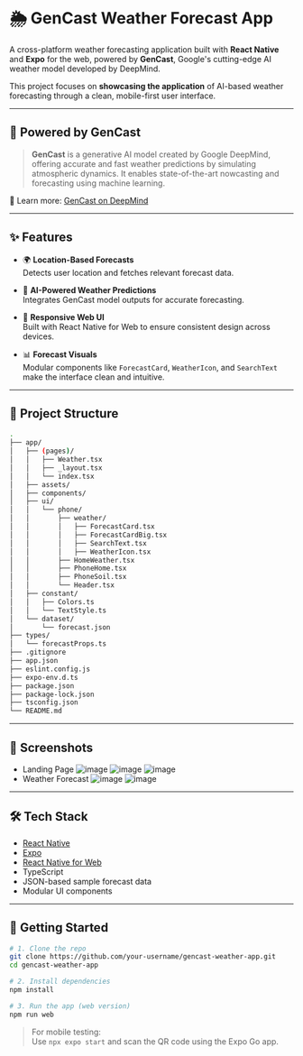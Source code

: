 
# 🌦️ GenCast Weather Forecast App

A cross-platform weather forecasting application built with **React Native** and **Expo** for the web, powered by **GenCast**, Google's cutting-edge AI weather model developed by DeepMind.

This project focuses on **showcasing the application** of AI-based weather forecasting through a clean, mobile-first user interface.

---

## 🧠 Powered by GenCast

> **GenCast** is a generative AI model created by Google DeepMind, offering accurate and fast weather predictions by simulating atmospheric dynamics. It enables state-of-the-art nowcasting and forecasting using machine learning.

🔗 Learn more: [GenCast on DeepMind](https://www.deepmind.com/research/highlighted-research/gencast)

---

## ✨ Features

- 🌍 **Location-Based Forecasts**  
  Detects user location and fetches relevant forecast data.

- 🔮 **AI-Powered Weather Predictions**  
  Integrates GenCast model outputs for accurate forecasting.

- 📱 **Responsive Web UI**  
  Built with React Native for Web to ensure consistent design across devices.

- 📊 **Forecast Visuals**  
  Modular components like `ForecastCard`, `WeatherIcon`, and `SearchText` make the interface clean and intuitive.

---

## 📁 Project Structure

```bash
.
├── app/
│   ├── (pages)/
│   │   ├── Weather.tsx
│   │   ├── _layout.tsx
│   │   └── index.tsx
│   ├── assets/
│   ├── components/
│   ├── ui/
│   │   └── phone/
│   │       ├── weather/
│   │       │   ├── ForecastCard.tsx
│   │       │   ├── ForecastCardBig.tsx
│   │       │   ├── SearchText.tsx
│   │       │   ├── WeatherIcon.tsx
│   │       ├── HomeWeather.tsx
│   │       ├── PhoneHome.tsx
│   │       ├── PhoneSoil.tsx
│   │       └── Header.tsx
│   ├── constant/
│   │   ├── Colors.ts
│   │   └── TextStyle.ts
│   └── dataset/
│       └── forecast.json
├── types/
│   └── forecastProps.ts
├── .gitignore
├── app.json
├── eslint.config.js
├── expo-env.d.ts
├── package.json
├── package-lock.json
├── tsconfig.json
└── README.md
```
---

## 📸 Screenshots
- Landing Page
![image](https://github.com/user-attachments/assets/438e9baf-851f-4fe7-8e30-683cd05cab1d)
![image](https://github.com/user-attachments/assets/f5002091-73b4-41d9-8c21-ca85e97f9ab8)
![image](https://github.com/user-attachments/assets/b6fe70b8-e443-4b00-adb7-b7a70d09d661)
- Weather Forecast
![image](https://github.com/user-attachments/assets/d183d642-938a-4f45-9407-b81f0a9aefeb)
![image](https://github.com/user-attachments/assets/bbbabc17-b836-423b-b303-415d85fc2b04)

---

## 🛠️ Tech Stack

- [React Native](https://reactnative.dev/)
- [Expo](https://expo.dev/)
- [React Native for Web](https://necolas.github.io/react-native-web/)
- TypeScript
- JSON-based sample forecast data
- Modular UI components

---

## 🧪 Getting Started

```bash
# 1. Clone the repo
git clone https://github.com/your-username/gencast-weather-app.git
cd gencast-weather-app

# 2. Install dependencies
npm install

# 3. Run the app (web version)
npm run web
```

> For mobile testing:  
Use `npx expo start` and scan the QR code using the Expo Go app.
